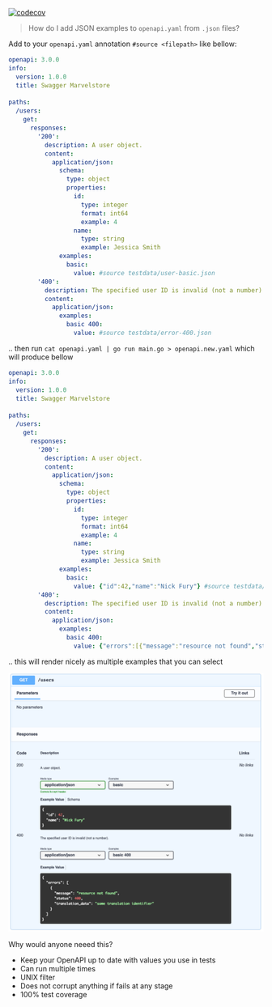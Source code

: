 [![codecov](https://codecov.io/gh/nikolaydubina/openapi-inline-examples/branch/main/graph/badge.svg?token=J97ET3LIQA)](https://codecov.io/gh/nikolaydubina/openapi-inline-examples)

> How do I add JSON examples to `openapi.yaml` from `.json` files?

Add to your `openapi.yaml` annotation `#source <filepath>` like bellow:

```yaml
openapi: 3.0.0
info:
  version: 1.0.0
  title: Swagger Marvelstore

paths:
  /users:
    get:
      responses:
        '200':
          description: A user object.
          content:
            application/json:
              schema:
                type: object
                properties:
                  id:
                    type: integer
                    format: int64
                    example: 4
                  name:
                    type: string
                    example: Jessica Smith
              examples:
                basic:
                  value: #source testdata/user-basic.json
        '400':
          description: The specified user ID is invalid (not a number).
          content:
            application/json:
              examples:
                basic 400:
                  value: #source testdata/error-400.json
```

.. then run `cat openapi.yaml | go run main.go > openapi.new.yaml` which will produce bellow

```yaml
openapi: 3.0.0
info:
  version: 1.0.0
  title: Swagger Marvelstore

paths:
  /users:
    get:
      responses:
        '200':
          description: A user object.
          content:
            application/json:
              schema:
                type: object
                properties:
                  id:
                    type: integer
                    format: int64
                    example: 4
                  name:
                    type: string
                    example: Jessica Smith
              examples:
                basic:
                  value: {"id":42,"name":"Nick Fury"} #source testdata/user-basic.json
        '400':
          description: The specified user ID is invalid (not a number).
          content:
            application/json:
              examples:
                basic 400:
                  value: {"errors":[{"message":"resource not found","status":400,"translation_data":"some translation identifier"}]} #source testdata/error-400.json
```

.. this will render nicely as multiple examples that you can select

![example-preview](docs/example.png)

Why would anyone neeed this?

- Keep your OpenAPI up to date with values you use in tests
- Can run multiple times
- UNIX filter
- Does not corrupt anything if fails at any stage
- 100% test coverage
